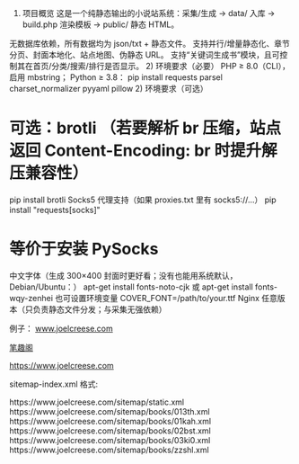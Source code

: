 1) 项目概览
这是一个纯静态输出的小说站系统：采集/生成 → data/ 入库 → build.php 渲染模板 → public/ 静态 HTML。

无数据库依赖，所有数据均为 json/txt + 静态文件。
支持并行/增量静态化、章节分页、封面本地化、站点地图、伪静态 URL。
支持“关键词生成书”模块，且可控制其在首页/分类/搜索/排行是否显示。
2) 环境要求（必要）
PHP ≥ 8.0（CLI），启用 mbstring；
Python ≥ 3.8：
pip install requests parsel charset_normalizer pyyaml pillow
2) 环境要求（可选）
# 可选：brotli （若要解析 br 压缩，站点返回 Content-Encoding: br 时提升解压兼容性）
pip install brotli
Socks5 代理支持（如果 proxies.txt 里有 socks5://...）
pip install "requests[socks]"
 # 等价于安装 PySocks
中文字体（生成 300×400 封面时更好看；没有也能用系统默认，Debian/Ubuntu：）
apt-get install fonts-noto-cjk
或
apt-get install fonts-wqy-zenhei
也可设置环境变量 COVER_FONT=/path/to/your.ttf
Nginx 任意版本（只负责静态文件分发；与采集无强依赖）

例子：
www.joelcreese.com

[笔趣阁](https://www.joelcreese.com/)

https://www.joelcreese.com

sitemap-index.xml 格式:

<sitemapindex xmlns="http://www.sitemaps.org/schemas/sitemap/0.9">
<sitemap>
<loc>https://www.joelcreese.com/sitemap/static.xml</loc>
</sitemap>
<sitemap>
<loc>https://www.joelcreese.com/sitemap/books/013th.xml</loc>
</sitemap>
<sitemap>
<loc>https://www.joelcreese.com/sitemap/books/01kah.xml</loc>
</sitemap>
<sitemap>
<loc>https://www.joelcreese.com/sitemap/books/02bst.xml</loc>
</sitemap>
<sitemap>
<loc>https://www.joelcreese.com/sitemap/books/03ki0.xml</loc>
<sitemap>
<loc>https://www.joelcreese.com/sitemap/books/zzshl.xml</loc>
</sitemap>
</sitemapindex>
